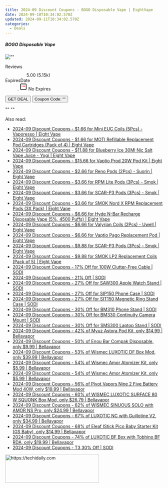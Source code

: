 ```yaml
---
title: 2024-09 Discount Coupons - BOGO Disposable Vape | EightVape
date: 2024-09-10T10:34:02.570Z
updated: 2024-09-11T10:34:02.570Z
categories:
  - Deals
---
```



<div class="max-w-4xl mx-auto grid grid-cols-1 lg:max-w-5xl lg:gap-x-20 lg:grid-cols-2">
  <div class="relative p-3 col-start-1 row-start-1 flex flex-col-reverse rounded-lg bg-gradient-to-t from-black/75 via-black/0 sm:bg-none sm:row-start-2 sm:p-0 lg:row-start-1">
    <h5 class="mt-1 text-lg font-semibold text-white sm:text-slate-900 md:text-2xl dark:sm:text-white">BOGO Disposable Vape</h5>
  </div>
  
  <div class="col-start-1 col-end-3 row-start-1 grid gap-4 sm:mb-6 sm:grid-cols-4 lg:col-start-2 lg:row-span-6 lg:row-end-6 lg:mb-0 lg:gap-6">
      <img src="&quot;&quot;" onClick="javascript:window.open(decodeURIComponent('%22https%3A%2F%2Fwww.shareasale.com%2Fu.cfm%3Fd%3D1112194%26m%3D59344%26u%3D4338022%22'), '_blank');void(0);" alt="&quot;&quot;" class="h-60 w-full rounded-lg object-cover sm:col-span-2 sm:h-52 lg:col-span-full" loading="lazy" />
    
  </div>
  <dl class="row-start-2 mt-4 flex items-center text-xs font-medium sm:row-start-3 sm:mt-1 md:mt-2.5 lg:row-start-2">
    <dt class="sr-only">Reviews</dt>
    <dd class="flex items-center text-indigo-600 dark:text-indigo-400">
      <svg width="24" height="24" fill="none" aria-hidden="true" class="mr-1 stroke-current dark:stroke-indigo-500">
        <path d="m12 5 2 5h5l-4 4 2.103 5L12 16l-5.103 3L9 14l-4-4h5l2-5Z" stroke-width="2" stroke-linecap="round" stroke-linejoin="round" />
      </svg>
      <span>5.00 <span class="font-normal text-slate-400">(5.15k)</span></span>
    </dd>
    <dt class="sr-only">ExpiresDate</dt>
    <dd class="flex items-center">
      <svg width="2" height="2" aria-hidden="true" fill="currentColor" class="mx-3 text-slate-300">
        <circle cx="1" cy="1" r="1" />
      </svg>
      <svg width="24" height="24" viewBox="0 0 24 24" fill="none" stroke="currentColor" stroke-width="2">
        <rect x="3" y="3" width="18" height="18" rx="2" fill="#fff" />
        <path d="M6 10L18 10" stroke="red" stroke-width="2" fill="none" />
        <path d="M10 6L10 18" stroke="#fff" stroke-width="2" fill="none" />
      </svg>
      No Expires    </dd>
  </dl>
  <div class="col-start-1 row-start-3 mt-4 self-center sm:col-start-2 sm:row-span-2 sm:row-start-2 sm:mt-0 lg:col-start-1 lg:row-start-3 lg:row-end-4 lg:mt-6">
    <button type="button" onClick="javascript:window.open(decodeURIComponent('%22https%3A%2F%2Fwww.shareasale.com%2Fu.cfm%3Fd%3D1112194%26m%3D59344%26u%3D4338022%22'), '_blank');void(0);" class="rounded-lg bg-red-600 px-3 py-2 text-sm font-medium leading-6 text-white">GET DEAL</button>
    <button type="button" onClick="javascript:window.open(decodeURIComponent('%22https%3A%2F%2Fwww.shareasale.com%2Fu.cfm%3Fd%3D1112194%26m%3D59344%26u%3D4338022%22'), '_blank');void(0);" class="border-dashed border-2 border-indigo-600 bg-green-100 text-sm leading-6 font-medium py-2 px-3 rounded-lg">Coupon Code: &quot;&quot;</button>
  </div>
  <p class="col-start-1 mt-4 text-sm leading-6 sm:col-span-2 lg:col-span-1 lg:row-start-4 lg:mt-6 dark:text-slate-400">
    "" 
""  </p>
</div>




<span class="atpl-alsoreadstyle">Also read:</span>
<div><ul>
<li><a href="https://coupons.techidaily.com/coupon-1089236-share-59344-sale/"><u>2024-09 Discount Coupons - $1.66 for Mini EUC Coils (5Pcs) - Vaporesso | Eight Vape</u></a></li>
<li><a href="https://coupons.techidaily.com/coupon-1089223-share-59344-sale/"><u>2024-09 Discount Coupons - $1.66 for MOTI Refillable Replacement Pod Cartridges (Pack of 4) | Eight Vape</u></a></li>
<li><a href="https://coupons.techidaily.com/coupon-1089935-share-59344-sale/"><u>2024-09 Discount Coupons - $11.88 for Blueberry Ice 30Ml Nic Salt Vape Juice - Yogi | Eight Vape</u></a></li>
<li><a href="https://coupons.techidaily.com/coupon-1089936-share-59344-sale/"><u>2024-09 Discount Coupons - $15.66 for Vaptio Prod 20W Pod Kit | Eight Vape</u></a></li>
<li><a href="https://coupons.techidaily.com/coupon-1089240-share-59344-sale/"><u>2024-09 Discount Coupons - $2.66 for Reno Pods (2Pcs) - Suorin | Eight Vape</u></a></li>
<li><a href="https://coupons.techidaily.com/coupon-1089225-share-59344-sale/"><u>2024-09 Discount Coupons - $3.66 for RPM Lite Pods (3Pcs) - Smok | Eight Vape</u></a></li>
<li><a href="https://coupons.techidaily.com/coupon-1089230-share-59344-sale/"><u>2024-09 Discount Coupons - $3.66 for SCAR-P3 Pods (3Pcs) - Smok | Eight Vape</u></a></li>
<li><a href="https://coupons.techidaily.com/coupon-1089239-share-59344-sale/"><u>2024-09 Discount Coupons - $3.66 for SMOK Nord X RPM Replacement Pods (3X Pack) | Eight Vape</u></a></li>
<li><a href="https://coupons.techidaily.com/coupon-1089944-share-59344-sale/"><u>2024-09 Discount Coupons - $6.66 for Hyde N-Bar Recharge Disposable Vape (5%, 4500 Puffs) | Eight Vape</u></a></li>
<li><a href="https://coupons.techidaily.com/coupon-1089227-share-59344-sale/"><u>2024-09 Discount Coupons - $6.66 for Valyrian Coils (2Pcs) - Uwell | Eight Vape</u></a></li>
<li><a href="https://coupons.techidaily.com/coupon-1089934-share-59344-sale/"><u>2024-09 Discount Coupons - $6.66 for Vaptio Pago Replacement Pod | Eight Vape</u></a></li>
<li><a href="https://coupons.techidaily.com/coupon-1089234-share-59344-sale/"><u>2024-09 Discount Coupons - $9.88 for SCAR-P3 Pods (3Pcs) - Smok | Eight Vape</u></a></li>
<li><a href="https://coupons.techidaily.com/coupon-1089241-share-59344-sale/"><u>2024-09 Discount Coupons - $9.88 for SMOK LP2 Replacement Coils (Pack of 5) | Eight Vape</u></a></li>
<li><a href="https://coupons.techidaily.com/coupon-1123706-share-151449-sale/"><u>2024-09 Discount Coupons - 17% Off for 100W Clutter-Free Cable | SODI</u></a></li>
<li><a href="https://coupons.techidaily.com/coupon-1123262-share-151449-sale/"><u>2024-09 Discount Coupons - 21% Off | SODI</u></a></li>
<li><a href="https://coupons.techidaily.com/coupon-1123703-share-151449-sale/"><u>2024-09 Discount Coupons - 27% Off for SAW300 Apple Watch Stand | SODI</u></a></li>
<li><a href="https://coupons.techidaily.com/coupon-1123705-share-151449-sale/"><u>2024-09 Discount Coupons - 27% Off for SIP150 Phone Case | SODI</u></a></li>
<li><a href="https://coupons.techidaily.com/coupon-1123704-share-151449-sale/"><u>2024-09 Discount Coupons - 27% Off for SIT150 Magnetic Ring Stand Case | SODI</u></a></li>
<li><a href="https://coupons.techidaily.com/coupon-1123700-share-151449-sale/"><u>2024-09 Discount Coupons - 30% Off for BM310 Phone Stand | SODI</u></a></li>
<li><a href="https://coupons.techidaily.com/coupon-1123699-share-151449-sale/"><u>2024-09 Discount Coupons - 30% Off for BM330 Continuity Camera Mount | SODI</u></a></li>
<li><a href="https://coupons.techidaily.com/coupon-1123698-share-151449-sale/"><u>2024-09 Discount Coupons - 30% Off for SMS300 Laptop Stand | SODI</u></a></li>
<li><a href="https://coupons.techidaily.com/coupon-1089762-share-122475-sale/"><u>2024-09 Discount Coupons - 42% of Myuz Astora Pod Kit, only $14.99 | Bellavapor</u></a></li>
<li><a href="https://coupons.techidaily.com/coupon-1089522-share-122475-sale/"><u>2024-09 Discount Coupons - 50% of Enou Bar Compak Disposable, only $9.99 | Bellavapor</u></a></li>
<li><a href="https://coupons.techidaily.com/coupon-1089544-share-122475-sale/"><u>2024-09 Discount Coupons - 53% of Wismec LUXOTIC DF Box Mod, only $39.99 | Bellavapor</u></a></li>
<li><a href="https://coupons.techidaily.com/coupon-1089543-share-122475-sale/"><u>2024-09 Discount Coupons - 54% of Wismec Amor Atomizer Kit, only $5.99 | Bellavapor</u></a></li>
<li><a href="https://coupons.techidaily.com/coupon-1089790-share-122475-sale/"><u>2024-09 Discount Coupons - 54% of Wismec Amor Atomizer Kit, only $5.99 | Bellavapor</u></a></li>
<li><a href="https://coupons.techidaily.com/coupon-1089763-share-122475-sale/"><u>2024-09 Discount Coupons - 56% of Pivot Vapors Nine 2 Five Battery Mod 40W, only $19.99 | Bellavapor</u></a></li>
<li><a href="https://coupons.techidaily.com/coupon-1089525-share-122475-sale/"><u>2024-09 Discount Coupons - 60% of WISMEC LUXOTIC SURFACE 80 W SQUONK Box Mod, only $26.79 | Bellavapor</u></a></li>
<li><a href="https://coupons.techidaily.com/coupon-1089528-share-122475-sale/"><u>2024-09 Discount Coupons - 62% of WISMEC SINUOUS SOLO with AMOR NS Pro, only $24.99 | Bellavapor</u></a></li>
<li><a href="https://coupons.techidaily.com/coupon-1089550-share-122475-sale/"><u>2024-09 Discount Coupons - 67% of LUXOTIC NC with Guillotine V2, only $34.99 | Bellavapor</u></a></li>
<li><a href="https://coupons.techidaily.com/coupon-1089548-share-122475-sale/"><u>2024-09 Discount Coupons - 68% of Eleaf IStick Pico Baby Starter Kit (GS Baby), only $14.99 | Bellavapor</u></a></li>
<li><a href="https://coupons.techidaily.com/coupon-1089547-share-122475-sale/"><u>2024-09 Discount Coupons - 74% of LUXOTIC BF Box with Tobhino BF RDA, only $19.99 | Bellavapor</u></a></li>
<li><a href="https://coupons.techidaily.com/coupon-1123252-share-151449-sale/"><u>2024-09 Discount Coupons - T3 30% Off | SODI</u></a></li>
</ul></div>







<ins class="adsbygoogle"
      style="display:block"
      data-ad-client="ca-pub-7571918770474297"
      data-ad-slot="8358498916"
      data-ad-format="auto"
      data-full-width-responsive="true"></ins>
    




<!-- affiliate ads begin -->
<a href="https://wigfever.sjv.io/c/5597632/2005196/22899" target="_top" id="2005196">
  <img src="//a.impactradius-go.com/display-ad/22899-2005196" border="0" alt="https://techidaily.com" width="300" height="90"/>
</a>
<img height="0" width="0" src="https://wigfever.sjv.io/i/5597632/2005196/22899" style="position:absolute;visibility:hidden;" border="0" />
<!-- affiliate ads end -->



